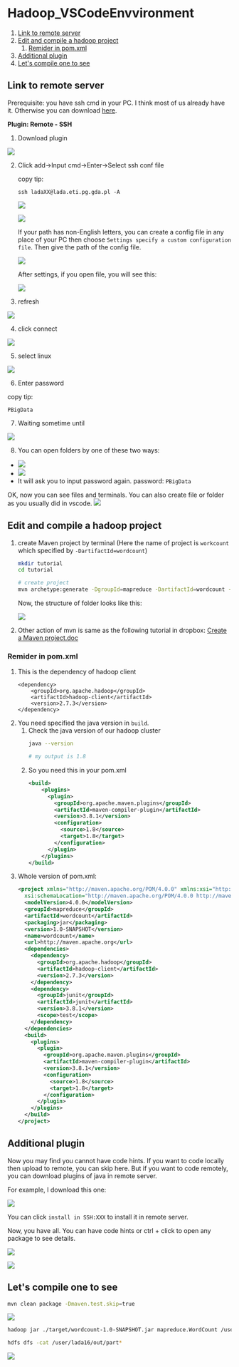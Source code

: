 # Hadoop_VSCodeEnvvironment

1. [Link to remote server](#link-to-remote-server)
2. [Edit and compile a hadoop project](#edit-and-compile-a-hadoop-project)
   1. [Remider in pom.xml](#remider-in-pomxml)
3. [Additional plugin](#additional-plugin)
4. [Let's compile one to see](#lets-compile-one-to-see)


## Link to remote server

Prerequisite: you have ssh cmd in your PC. I think most of us already have it. Otherwise you can download [here](https://code.visualstudio.com/docs/remote/troubleshooting#_installing-a-supported-ssh-client).

**Plugin: Remote - SSH**
1. Download plugin

  ![](2023-03-06-15-15-33.png)

2. Click add->Input cmd->Enter->Select ssh conf file

    copy tip:
    ```
    ssh ladaXX@lada.eti.pg.gda.pl -A
    ```
    
    ![](2023-03-06-15-31-56.png)

    ![](2023-03-06-15-33-08.png)

    If your path has non-English letters, you can create a config file in any place of your PC then choose `Settings specify a custom configuration file`. Then give the path of the config file. 
    
    ![](2023-03-06-17-09-12.png)

    After settings, if you open file, you will see this:

    ![](2023-03-06-15-35-16.png)

3. refresh

  ![](2023-03-06-15-20-49.png)

4. click connect

  ![](2023-03-06-15-22-26.png)

5. select linux

  ![](2023-03-06-17-12-41.png)

6. Enter password

  copy tip:
  ```
  PBigData
  ```

7. Waiting sometime until

  ![](2023-03-06-17-14-42.png)

8. You can open folders by one of these two ways:
  - ![](2023-03-06-17-19-01.png)
  - ![](2023-03-06-17-19-26.png)
  - It will ask you to input password again. password: `PBigData`


OK, now you can see files and terminals. You can also create file or folder as you usually did in vscode.
![](2023-03-06-17-22-41.png)

## Edit and compile a hadoop project

1. create Maven project by terminal (Here the name of project is `workcount` which specified by `-DartifactId=wordcount`)
    ```bash
    mkdir tutorial
    cd tutorial

    # create project
    mvn archetype:generate -DgroupId=mapreduce -DartifactId=wordcount -DarchetypeArtifactId=maven-archetype-quickstart -DinteractiveMode=false
    ```

    Now, the structure of folder looks like this:

    ![](2023-03-06-17-54-41.png)

2. Other action of mvn is same as the following tutorial in dropbox:
   [Create a Maven project.doc](https://www.dropbox.com/sh/7pmhwa52zb1ddja/AADTRIQezsTSs5gMnyPXx9C0a/Labs/Lab1%262/Create%20a%20Maven%20project.doc?dl=0)


### Remider in pom.xml
1. This is the dependency of hadoop client
    ```
    <dependency>
        <groupId>org.apache.hadoop</groupId> 
        <artifactId>hadoop-client</artifactId> 
        <version>2.7.3</version> 
    </dependency>
    ```
2. You need specified the java version in `build`.
    1. Check the java version of our hadoop cluster
        ```bash
        java --version

        # my output is 1.8
        ```
    2. So you need this in your pom.xml
        ```xml
        <build>
            <plugins>
              <plugin>
                <groupId>org.apache.maven.plugins</groupId>
                <artifactId>maven-compiler-plugin</artifactId>
                <version>3.8.1</version>
                <configuration>
                  <source>1.8</source>
                  <target>1.8</target>
                </configuration>
              </plugin>
            </plugins>
        </build>
        ```
3. Whole version of pom.xml:
    ```xml
    <project xmlns="http://maven.apache.org/POM/4.0.0" xmlns:xsi="http://www.w3.org/2001/XMLSchema-instance"
      xsi:schemaLocation="http://maven.apache.org/POM/4.0.0 http://maven.apache.org/maven-v4_0_0.xsd">
      <modelVersion>4.0.0</modelVersion>
      <groupId>mapreduce</groupId>
      <artifactId>wordcount</artifactId>
      <packaging>jar</packaging>
      <version>1.0-SNAPSHOT</version>
      <name>wordcount</name>
      <url>http://maven.apache.org</url>
      <dependencies>
        <dependency>
          <groupId>org.apache.hadoop</groupId> 
          <artifactId>hadoop-client</artifactId> 
          <version>2.7.3</version> 
        </dependency>
        <dependency>
          <groupId>junit</groupId>
          <artifactId>junit</artifactId>
          <version>3.8.1</version>
          <scope>test</scope>
        </dependency>
      </dependencies>
      <build>
        <plugins>
          <plugin>
            <groupId>org.apache.maven.plugins</groupId>
            <artifactId>maven-compiler-plugin</artifactId>
            <version>3.8.1</version>
            <configuration>
              <source>1.8</source>
              <target>1.8</target>
            </configuration>
          </plugin>
        </plugins>
      </build>
    </project>
    ```

## Additional plugin
Now you may find you cannot have code hints. If you want to code locally then upload to remote, you can skip here. But if you want to code remotely, you can download plugins of java in remote server.

For example, I download this one:

![](2023-03-06-18-38-38.png)

You can click `install in SSH:XXX` to install it in remote server.

Now, you have all. You can have code hints or ctrl + click to open any package to see details.

![](2023-03-06-18-56-46.png)

![](2023-03-06-18-56-55.png)

## Let's compile one to see
```bash
mvn clean package -Dmaven.test.skip=true
```

![](2023-03-06-18-59-15.jpg)

```bash
hadoop jar ./target/wordcount-1.0-SNAPSHOT.jar mapreduce.WordCount /user/Liu/132.txt /user/lada16/out

hdfs dfs -cat /user/lada16/out/part*
```
![](2023-03-06-19-16-51.png)



